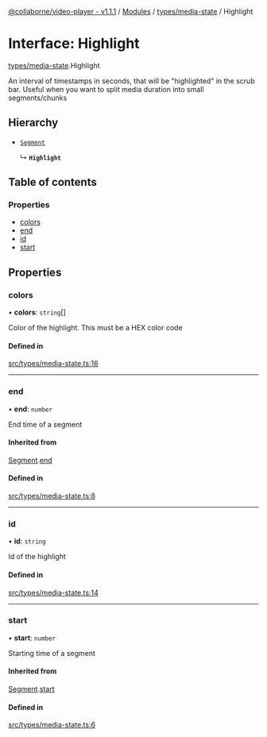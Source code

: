 [@collaborne/video-player - v1.1.1](/docs/../README.md) / [Modules](/docs/modules.md) / [types/media-state](/docs/modules/types_media_state.md) / Highlight

# Interface: Highlight

[types/media-state](/docs/modules/types_media_state.md).Highlight

An interval of timestamps in seconds, that will be "highlighted" in the scrub bar. Useful when you want to split media duration into small segments/chunks

## Hierarchy

- [`Segment`](/docs/interfaces/types_media_state.Segment.md)

  ↳ **`Highlight`**

## Table of contents

### Properties

- [colors](/docs/interfaces/types_media_state.Highlight.md#colors)
- [end](/docs/interfaces/types_media_state.Highlight.md#end)
- [id](/docs/interfaces/types_media_state.Highlight.md#id)
- [start](/docs/interfaces/types_media_state.Highlight.md#start)

## Properties

### colors

• **colors**: `string`[]

Color of the highlight. This must be a HEX color code

#### Defined in

[src/types/media-state.ts:16](https://github.com/Collaborne/video-player/blob/4f0c880/src/types/media-state.ts#L16)

___

### end

• **end**: `number`

End time of a segment

#### Inherited from

[Segment](/docs/interfaces/types_media_state.Segment.md).[end](/docs/interfaces/types_media_state.Segment.md#end)

#### Defined in

[src/types/media-state.ts:8](https://github.com/Collaborne/video-player/blob/4f0c880/src/types/media-state.ts#L8)

___

### id

• **id**: `string`

Id of the highlight

#### Defined in

[src/types/media-state.ts:14](https://github.com/Collaborne/video-player/blob/4f0c880/src/types/media-state.ts#L14)

___

### start

• **start**: `number`

Starting time of a segment

#### Inherited from

[Segment](/docs/interfaces/types_media_state.Segment.md).[start](/docs/interfaces/types_media_state.Segment.md#start)

#### Defined in

[src/types/media-state.ts:6](https://github.com/Collaborne/video-player/blob/4f0c880/src/types/media-state.ts#L6)
